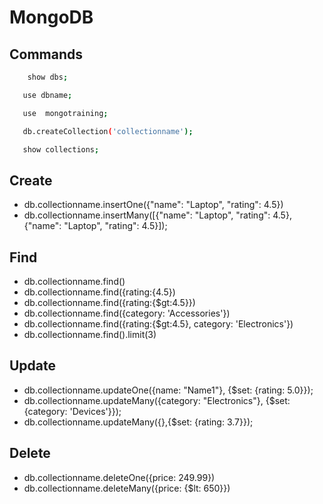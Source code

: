 # MongoDB 

## Commands
```sh
    show dbs;
```
```sh
   use dbname;
```
```sh
   use  mongotraining;
```
```sh
   db.createCollection('collectionname');
```
```sh
   show collections;
```

## Create
- db.collectionname.insertOne({"name": "Laptop", "rating": 4.5})
- db.collectionname.insertMany([{"name": "Laptop", "rating": 4.5},{"name": "Laptop", "rating": 4.5}]);

## Find
- db.collectionname.find()
- db.collectionname.find({rating:{4.5})
- db.collectionname.find({rating:{$gt:4.5}})
- db.collectionname.find({category: 'Accessories'})
- db.collectionname.find({rating:{$gt:4.5}, category: 'Electronics'})
- db.collectionname.find().limit(3)

## Update
- db.collectionname.updateOne({name: "Name1"}, {$set: {rating: 5.0}});
- db.collectionname.updateMany({category: "Electronics"}, {$set: {category: 'Devices'}});
- db.collectionname.updateMany({},{$set: {rating: 3.7}});

## Delete
- db.collectionname.deleteOne({price: 249.99})
- db.collectionname.deleteMany({price: {$lt: 650}})



